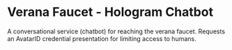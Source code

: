 # Verana Faucet - Hologram Chatbot

A conversational service (chatbot) for reaching the verana faucet. Requests an AvatarID credential presentation for limiting access to humans.
